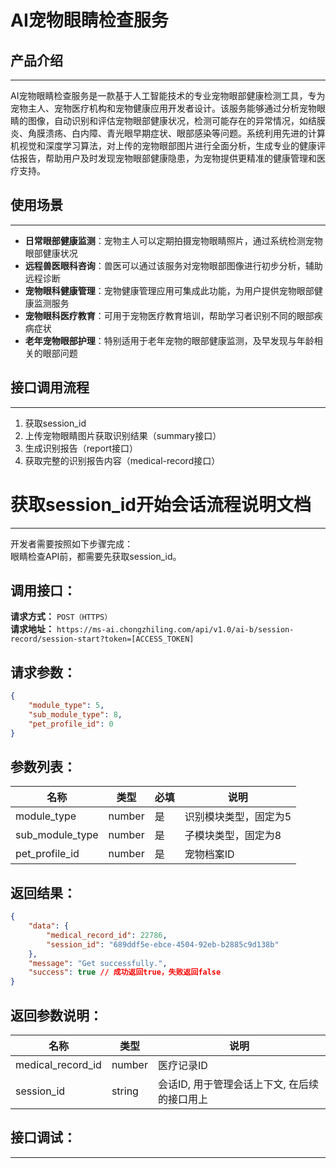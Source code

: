 # AI宠物眼睛检查服务

## 产品介绍
---
AI宠物眼睛检查服务是一款基于人工智能技术的专业宠物眼部健康检测工具，专为宠物主人、宠物医疗机构和宠物健康应用开发者设计。该服务能够通过分析宠物眼睛的图像，自动识别和评估宠物眼部健康状况，检测可能存在的异常情况，如结膜炎、角膜溃疡、白内障、青光眼早期症状、眼部感染等问题。系统利用先进的计算机视觉和深度学习算法，对上传的宠物眼部图片进行全面分析，生成专业的健康评估报告，帮助用户及时发现宠物眼部健康隐患，为宠物提供更精准的健康管理和医疗支持。

## 使用场景
---
- **日常眼部健康监测**：宠物主人可以定期拍摄宠物眼睛照片，通过系统检测宠物眼部健康状况
- **远程兽医眼科咨询**：兽医可以通过该服务对宠物眼部图像进行初步分析，辅助远程诊断
- **宠物眼科健康管理**：宠物健康管理应用可集成此功能，为用户提供宠物眼部健康监测服务
- **宠物眼科医疗教育**：可用于宠物医疗教育培训，帮助学习者识别不同的眼部疾病症状
- **老年宠物眼部护理**：特别适用于老年宠物的眼部健康监测，及早发现与年龄相关的眼部问题

## 接口调用流程
---
1. 获取session_id
2. 上传宠物眼睛图片获取识别结果（summary接口）
3. 生成识别报告（report接口）
4. 获取完整的识别报告内容（medical-record接口）

# 获取session_id开始会话流程说明文档

---
开发者需要按照如下步骤完成：
<br/>
眼睛检查API前，都需要先获取session_id。

## 调用接口：
**请求方式：** `POST（HTTPS）`  
**请求地址：** `https://ms-ai.chongzhiling.com/api/v1.0/ai-b/session-record/session-start?token=[ACCESS_TOKEN]`

## 请求参数：
```json
{
    "module_type": 5, 
    "sub_module_type": 8, 
    "pet_profile_id": 0
}
```


## 参数列表：

| 名称            | 类型   | 必填 | 说明                  |
| --------------- | ------ | ---- | --------------------- |
| module_type     | number | 是   | 识别模块类型，固定为5 |
| sub_module_type | number | 是   | 子模块类型，固定为8   |
| pet_profile_id  | number | 是   | 宠物档案ID            |

## 返回结果：
```json
{
    "data": {
        "medical_record_id": 22786,
        "session_id": "689ddf5e-ebce-4504-92eb-b2885c9d138b"
    },
    "message": "Get successfully.",
    "success": true // 成功返回true，失败返回false
}
```

## 返回参数说明：
| 名称              | 类型   | 说明                                         |
| ----------------- | ------ | -------------------------------------------- |
| medical_record_id | number | 医疗记录ID                                   |
| session_id        | string | 会话ID, 用于管理会话上下文, 在后续的接口用上 |

## 接口调试：
---
<script setup>
import SwaggerUI from '../../../src/components/SwaggerUI.vue'
</script>

<ClientOnly>
  <SwaggerUI 
    tag="session"
    type="post"
    path="/session-record/session-start" 
  />
</ClientOnly>